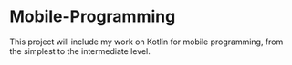 # Mobile-Programming
This project will include my work on Kotlin for mobile programming, from the simplest to the intermediate level.

